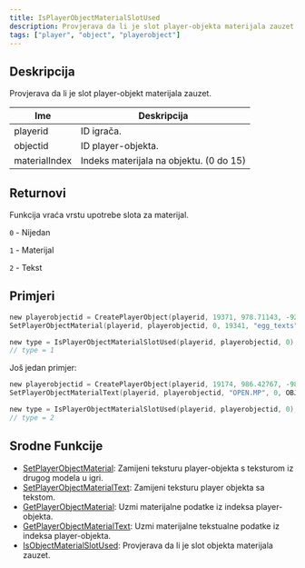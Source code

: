 ```yaml
---
title: IsPlayerObjectMaterialSlotUsed
description: Provjerava da li je slot player-objekta materijala zauzet.
tags: ["player", "object", "playerobject"]
---
```


<VersionWarn version='omp v1.1.0.2612' />

## Deskripcija

Provjerava da li je slot player-objekt materijala zauzet.

| Ime           | Deskripcija                                 |
|---------------|---------------------------------------------|
| playerid      | ID igrača.                                  |
| objectid      | ID player-objekta.                          |
| materialIndex | Indeks materijala na objektu. (0 do 15)     |

## Returnovi

Funkcija vraća vrstu upotrebe slota za materijal.

`0` - Nijedan

`1` - Materijal

`2` - Tekst

## Primjeri

```c
new playerobjectid = CreatePlayerObject(playerid, 19371, 978.71143, -925.25708, 42.63720,   0.00000, 0.00000, 2.00000);
SetPlayerObjectMaterial(playerid, playerobjectid, 0, 19341, "egg_texts", "easter_egg01", 0xFFFFFFFF);

new type = IsPlayerObjectMaterialSlotUsed(playerid, playerobjectid, 0);
// type = 1
```

Još jedan primjer:

```c
new playerobjectid = CreatePlayerObject(playerid, 19174, 986.42767, -983.14850, 40.95220,   0.00000, 0.00000, 186.00000);
SetPlayerObjectMaterialText(playerid, playerobjectid, "OPEN.MP", 0, OBJECT_MATERIAL_SIZE_256x128, "Arial", 38, true, 0xFF0000FF, 0x00000000, OBJECT_MATERIAL_TEXT_ALIGN_LEFT);

new type = IsPlayerObjectMaterialSlotUsed(playerid, playerobjectid, 0);
// type = 2
```

## Srodne Funkcije

- [SetPlayerObjectMaterial](SetPlayerObjectMaterial): Zamijeni teksturu player-objekta s teksturom iz drugog modela u igri.
- [SetPlayerObjectMaterialText](SetPlayerObjectMaterialText): Zamijeni teksturu player objekta sa tekstom.
- [GetPlayerObjectMaterial](GetPlayerObjectMaterial): Uzmi materijalne podatke iz indeksa player-objekta.
- [GetPlayerObjectMaterialText](GetPlayerObjectMaterialText): Uzmi materijalne tekstualne podatke iz indeksa player-objekta.
- [IsObjectMaterialSlotUsed](IsObjectMaterialSlotUsed): Provjerava da li je slot objekta materijala zauzet.
